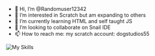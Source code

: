 - 👋 Hi, I’m @Randomuser12342
- 👀 I’m interested in Scratch but am expanding to others
- 🌱 I’m currently learning HTML and self taught JS
- 💞️ I’m looking to collaborate on Snail IDE
- 📫 How to reach me: my scratch account: dogstudios55

![My Skills](https://go-skill-icons.vercel.app/api/icons?i=html,css,scratch,snail-ide)
<!---
Randomuser12342/Randomuser12342 is a ✨ special ✨ repository because its `README.md` (this file) appears on your GitHub profile.
You can click the Preview link to take a look at your changes.
--->
